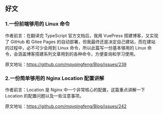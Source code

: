 ## 好文

### 1.一份前端够用的 Linux 命令

作者前言：在翻译完 TypeScript 官方文档后，我用 VuePress 搭建博客，又实现了 GitHub 和 Gitee Pages 的自动部署，但我最终还是决定自己建站，而在建站的过程中，必不可少会用到 Linux 命令，所以此篇写一份基本够用的 Linux 命令，会涵盖博客搭建系列文章用到的各种命令，方便查询和学习使用。

原文地址：https://github.com/mqyqingfeng/Blog/issues/239

### 2.一份简单够用的 Nginx Location 配置讲解

作者前言：Location 是 Nginx 中一个非常核心的配置，这篇重点讲解一下 Location 的配置问题以及一些注意事项。

原文地址：https://github.com/mqyqingfeng/Blog/issues/242
